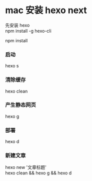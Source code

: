  # mac 安装 hexo next

先安装 hexo  
npm install -g hexo-cli

npm install

### 启动 
hexo s

### 清除缓存
hexo clean

### 产生静态网页
hexo g

### 部署
hexo d

### 新建文章
hexo new '文章标题'  
hexo clean && hexo g && hexo d
